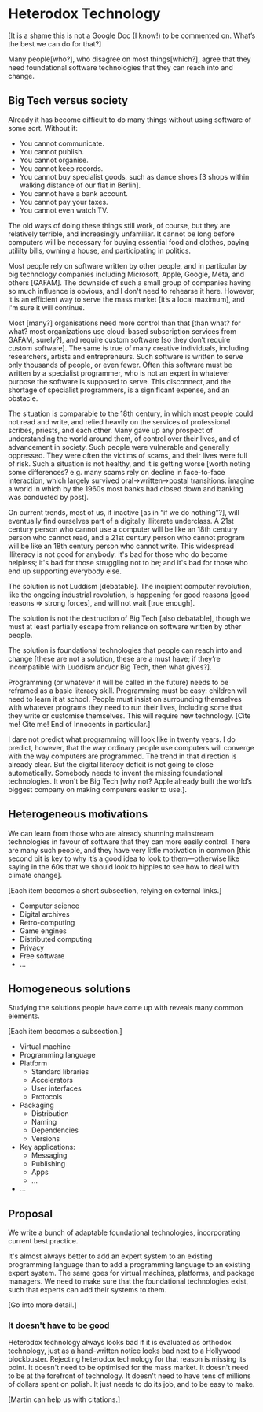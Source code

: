 # Heterodox Technology

[It is a shame this is not a Google Doc (I know!) to be commented on. What’s the best we can do for that?]

Many people[who?], who disagree on most things[which?], agree that they need foundational
software technologies that they can reach into and change.


## Big Tech versus society

Already it has become difficult to do many things without using software of
some sort. Without it:

- You cannot communicate.
- You cannot publish.
- You cannot organise.
- You cannot keep records.
- You cannot buy specialist goods, such as dance shoes [3 shops within walking distance of our flat in Berlin].
- You cannot have a bank account.
- You cannot pay your taxes.
- You cannot even watch TV.

The old ways of doing these things still work, of course, but they are
relatively terrible, and increasingly unfamiliar. It cannot be long before
computers will be necessary for buying essential food and clothes, paying
utililty bills, owning a house, and participating in politics.

Most people rely on software written by other people, and in particular by big
technology companies including Microsoft, Apple, Google, Meta, and others [GAFAM]. The
downside of such a small group of companies having so much influence is
obvious, and I don't need to rehearse it here. However, it is an efficient way
to serve the mass market [it’s a local maximum], and I'm sure it will continue.

Most [many?] organisations need more control than that [than what? for what? most organizations use cloud-based subscription services from GAFAM, surely?], and require custom software [so they don’t require custom software].
The same is true of many creative individuals, including researchers, artists
and entrepreneurs. Such software is written to serve only thousands of people,
or even fewer. Often this software must be written by a specialist programmer,
who is not an expert in whatever purpose the software is supposed to serve.
This disconnect, and the shortage of specialist programmers, is a significant
expense, and an obstacle.

The situation is comparable to the 18th century, in which most people could
not read and write, and relied heavily on the services of professional
scribes, priests, and each other. Many gave up any prospect of understanding
the world around them, of control over their lives, and of advancement in
society. Such people were vulnerable and generally oppressed. They were often
the victims of scams, and their lives were full of risk. Such a situation is
not healthy, and it is getting worse [worth noting some differences? e.g. many scams rely on decline in face-to-face interaction, which largely survived oral→written→postal transitions: imagine a world in which by the 1960s most banks had closed down and banking was conducted by post].

On current trends, most of us, if inactive [as in “if we do nothing”?], will eventually find ourselves
part of a digitally illiterate underclass. A 21st century person who cannot
use a computer will be like an 18th century person who cannot read, and a 21st
century person who cannot program will be like an 18th century person who
cannot write. This widespread illiteracy is not good for anybody. It's bad for
those who do become helpless; it's bad for those struggling not to be; and
it's bad for those who end up supporting everybody else.

The solution is not Luddism [debatable]. The incipient computer revolution, like the
ongoing industrial revolution, is happening for good reasons [good reasons ⇒ strong forces], and will not
wait [true enough].

The solution is not the destruction of Big Tech [also debatable], though we must at least
partially escape from reliance on software written by other people.

The solution is foundational technologies that people can reach into and
change [these are not a solution, these are a must have; if they’re incompatible with Luddism and/or Big Tech, then what gives?].

Programming (or whatever it will be called in the future) needs to be reframed
as a basic literacy skill. Programming must be easy: children will need to
learn it at school. People must insist on surrounding themselves with whatever
programs they need to run their lives, including some that they write or
customise themselves. This will require new technology. [Cite me! Cite me! End of Innocents in particular.]

I dare not predict what programming will look like in twenty years. I do
predict, however, that the way ordinary people use computers will converge
with the way computers are programmed. The trend in that direction is already
clear. But the digital literacy deficit is not going to close automatically.
Somebody needs to invent the missing foundational technologies. It won't be
Big Tech [why not? Apple already built the world’s biggest company on making computers easier to use.].


## Heterogeneous motivations

We can learn from those who are already shunning mainstream technologies in
favour of software that they can more easily control. There are many such
people, and they have very little motivation in common [this second bit is key to why it’s a good idea to look to them—otherwise like saying in the 60s that we should look to hippies to see how to deal with climate change].

[Each item becomes a short subsection, relying on external links.]

- Computer science
- Digital archives
- Retro-computing
- Game engines
- Distributed computing
- Privacy
- Free software
- ...


## Homogeneous solutions

Studying the solutions people have come up with reveals many common elements.

[Each item becomes a subsection.]

- Virtual machine
- Programming language
- Platform
  - Standard libraries
  - Accelerators
  - User interfaces
  - Protocols
- Packaging
  - Distribution
  - Naming
  - Dependencies
  - Versions
- Key applications:
  - Messaging
  - Publishing
  - Apps
  - ...
- ...


## Proposal

We write a bunch of adaptable foundational technologies, incorporating current
best practice.

It's almost always better to add an expert system to an existing programming
language than to add a programming language to an existing expert system. The
same goes for virtual machines, platforms, and package managers. We need to
make sure that the foundational technologies exist, such that experts can add
their systems to them.

[Go into more detail.]

### It doesn't have to be good

Heterodox technology always looks bad if it is evaluated as orthodox
technology, just as a hand-written notice looks bad next to a Hollywood
blockbuster. Rejecting heterodox technology for that reason is missing its
point. It doesn't need to be optimised for the mass market. It doesn't need to
be at the forefront of technology. It doesn't need to have tens of millions of
dollars spent on polish. It just needs to do its job, and to be easy to make.

[Martin can help us with citations.]